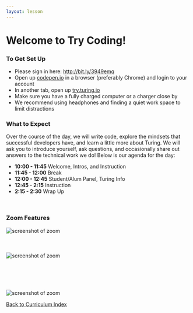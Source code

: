 ```yaml
---
layout: lesson
---
```


# Welcome to Try Coding!

### To Get Set Up

- Please sign in here: <a target="blank" href="http://bit.ly/3949emq"> http://bit.ly/3949emq</a>
- Open up <a target="blank" href="http://codepen.io/">codepen.io</a> in a browser (preferably Chrome) and login to your account
- In another tab, open up <a target="blank" href="https://try.turing.io/frontend-online">try.turing.io</a>
- Make sure you have a fully charged computer or a charger close by
- We recommend using headphones and finding a quiet work space to limit distractions

### What to Expect

Over the course of the day, we will write code, explore the mindsets that successful developers have, and learn a little more about Turing.  We will ask you to introduce yourself, ask questions, and occasionally share out answers to the technical work we do! Below is our agenda for the day:

- **10:00 - 11:45** Welcome, Intros, and Instruction
- **11:45 - 12:00** Break
- **12:00 - 12:45** Student/Alum Panel, Turing Info
- **12:45 - 2:15**  Instruction
- **2:15  - 2:30**  Wrap Up

<br>

### Zoom Features

<img src="{{ site.url }}/assets/images/zoom-faces.png" alt="screenshot of zoom">
<br>
<br>
<br>
<br>
<img src="{{ site.url }}/assets/images/zoom-controls.png" alt="screenshot of zoom">
<br>
<br>
<br>
<br>
<br>
<br>
<img src="{{ site.url }}/assets/images/zoom-markedup.png" alt="screenshot of zoom">

<a href="../">Back to Curriculum Index</a>
